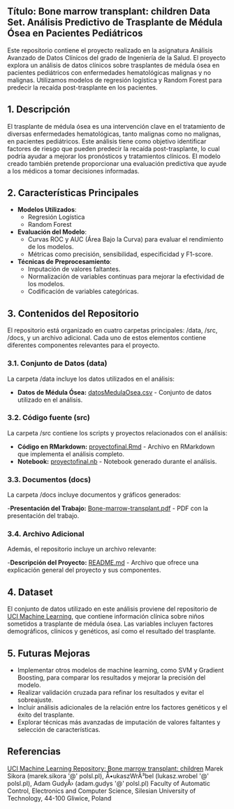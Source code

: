 
## Título: Bone marrow transplant: children Data Set. Análisis Predictivo de Trasplante de Médula Ósea en Pacientes Pediátricos

Este repositorio contiene el proyecto realizado en la asignatura Análisis Avanzado de Datos Clínicos del grado de Ingeniería de la Salud. El proyecto explora un análisis de datos clínicos sobre trasplantes de médula ósea en pacientes pediátricos con enfermedades hematológicas malignas y no malignas. Utilizamos modelos de regresión logística y Random Forest para predecir la recaída post-trasplante en los pacientes.

## 1. Descripción

El trasplante de médula ósea es una intervención clave en el tratamiento de diversas enfermedades hematológicas, tanto malignas como no malignas, en pacientes pediátricos. Este análisis tiene como objetivo identificar factores de riesgo que pueden predecir la recaída post-trasplante, lo cual podría ayudar a mejorar los pronósticos y tratamientos clínicos. El modelo creado también pretende proporcionar una evaluación predictiva que ayude a los médicos a tomar decisiones informadas.

## 2. Características Principales

- **Modelos Utilizados**: 
  - Regresión Logística
  - Random Forest
- **Evaluación del Modelo**:
  - Curvas ROC y AUC (Área Bajo la Curva) para evaluar el rendimiento de los modelos.
  - Métricas como precisión, sensibilidad, especificidad y F1-score.
- **Técnicas de Preprocesamiento**:
  - Imputación de valores faltantes.
  - Normalización de variables continuas para mejorar la efectividad de los modelos.
  - Codificación de variables categóricas.

## 3. Contenidos del Repositorio

El repositorio está organizado en cuatro carpetas principales: /data, /src, /docs, y un archivo adicional. Cada uno de estos elementos contiene diferentes componentes relevantes para el proyecto.

### 3.1. Conjunto de Datos (data)
La carpeta /data incluye los datos utilizados en el análisis:
- **Datos de Médula Ósea:** [datosMedulaOsea.csv](data/datosMedulaOsea.csv) - Conjunto de datos utilizado en el análisis.

### 3.2. Código fuente (src)
La carpeta /src contiene los scripts y proyectos relacionados con el análisis:

- **Código en RMarkdown:** [proyectofinal.Rmd](src/proyectofinal.Rmd) - Archivo en RMarkdown que implementa el análisis completo.
- **Notebook:** [proyectofinal.nb](src/proyectofinal.nb) - Notebook generado durante el análisis.
  
### 3.3. Documentos (docs)
La carpeta /docs incluye documentos y gráficos generados:

-**Presentación del Trabajo:** [Bone-marrow-transplant.pdf](src/Bone-marrow-transplant.pdf) - PDF con la presentación del trabajo.

### 3.4. Archivo Adicional
Además, el repositorio incluye un archivo relevante:

-**Descripción del Proyecto:** [README.md](README.md) - Archivo que ofrece una explicación general del proyecto y sus componentes.

## 4. Dataset

El conjunto de datos utilizado en este análisis proviene del repositorio de [UCI Machine Learning](https://archive.ics.uci.edu/ml/datasets/Bone+marrow+transplant%3A+children), que contiene información clínica sobre niños sometidos a trasplante de médula ósea. Las variables incluyen factores demográficos, clínicos y genéticos, así como el resultado del trasplante.

## 5. Futuras Mejoras

- Implementar otros modelos de machine learning, como SVM y Gradient Boosting, para comparar los resultados y mejorar la precisión del modelo.
- Realizar validación cruzada para refinar los resultados y evitar el sobreajuste.
- Incluir análisis adicionales de la relación entre los factores genéticos y el éxito del trasplante.
- Explorar técnicas más avanzadas de imputación de valores faltantes y selección de características.


## Referencias

[UCI Machine Learning Repository: Bone marrow transplant: children](https://archive.ics.uci.edu/ml/datasets/Bone+marrow+transplant%3A+children)
Marek Sikora (marek.sikora '@' polsl.pl), Å•ukaszWrÃ³bel (lukasz.wrobel '@' polsl.pl), Adam GudyÅ› 
(adam.gudys '@' polsl.pl)
Faculty of Automatic Control, Electronics and Computer Science, Silesian University of Technology, 44-100 
Gliwice, Poland
